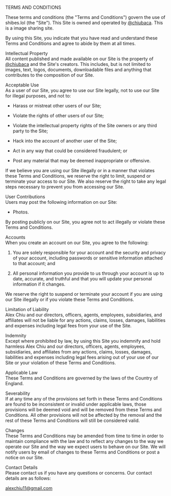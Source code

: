 TERMS AND CONDITIONS

These terms and conditions (the "Terms and Conditions") govern the use of shibes.lol (the "Site"). This Site is owned and operated by [@chiubaca](https://twitter.com/chiubaca). This is a image sharing site.  
  
By using this Site, you indicate that you have read and understand these Terms and Conditions and agree to abide by them at all times.

Intellectual Property  
All content published and made available on our Site is the property of [@chiubaca](https://twitter.com/chiubaca) and the Site's creators. This includes, but is not limited to images, text, logos, documents, downloadable files and anything that contributes to the composition of our Site.

Acceptable Use  
As a user of our Site, you agree to use our Site legally, not to use our Site for illegal purposes, and not to:

*   Harass or mistreat other users of our Site;  
    
*   Violate the rights of other users of our Site;  
    
*   Violate the intellectual property rights of the Site owners or any third party to the Site;  
    
*   Hack into the account of another user of the Site;  
    
*   Act in any way that could be considered fraudulent; or  
    
*   Post any material that may be deemed inappropriate or offensive.  
    

If we believe you are using our Site illegally or in a manner that violates these Terms and Conditions, we reserve the right to limit, suspend or terminate your access to our Site. We also reserve the right to take any legal steps necessary to prevent you from accessing our Site.

User Contributions  
Users may post the following information on our Site:

*   Photos.  
    

By posting publicly on our Site, you agree not to act illegally or violate these Terms and Conditions.

Accounts  
When you create an account on our Site, you agree to the following:

1.  You are solely responsible for your account and the security and privacy of your account, including passwords or sensitive information attached to that account; and  
    
2.  All personal information you provide to us through your account is up to date, accurate, and truthful and that you will update your personal information if it changes.  
    

We reserve the right to suspend or terminate your account if you are using our Site illegally or if you violate these Terms and Conditions.

Limitation of Liability  
Alex Chiu and our directors, officers, agents, employees, subsidiaries, and affiliates will not be liable for any actions, claims, losses, damages, liabilities and expenses including legal fees from your use of the Site.

Indemnity  
Except where prohibited by law, by using this Site you indemnify and hold harmless Alex Chiu and our directors, officers, agents, employees, subsidiaries, and affiliates from any actions, claims, losses, damages, liabilities and expenses including legal fees arising out of your use of our Site or your violation of these Terms and Conditions.

Applicable Law  
These Terms and Conditions are governed by the laws of the Country of England.

Severability  
If at any time any of the provisions set forth in these Terms and Conditions are found to be inconsistent or invalid under applicable laws, those provisions will be deemed void and will be removed from these Terms and Conditions. All other provisions will not be affected by the removal and the rest of these Terms and Conditions will still be considered valid.

Changes  
These Terms and Conditions may be amended from time to time in order to maintain compliance with the law and to reflect any changes to the way we operate our Site and the way we expect users to behave on our Site. We will notify users by email of changes to these Terms and Conditions or post a notice on our Site.

Contact Details  
Please contact us if you have any questions or concerns. Our contact details are as follows:  
  
alexchiu11@gmail.com  
